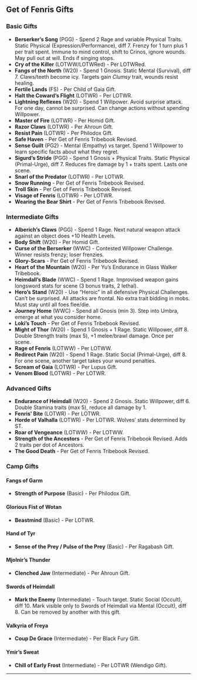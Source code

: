 ##  Get of Fenris Gifts

### Basic Gifts
- **Berserker’s Song** (PGG)  - Spend 2 Rage and variable Physical Traits. Static Physical (Expression/Performance), diff 7. Frenzy for 1 turn plus 1 per trait spent. Immune to mind control, shift to Crinos, ignore wounds. May pull out at will. Ends if singing stops.
- **Cry of the Killer** (LOTWW/LOTWRed)  - Per LOTWRed.
- **Fangs of the North** (W20)  - Spend 1 Gnosis. Static Mental (Survival), diff 7. Claws/teeth become icy. Targets gain *Clumsy* trait, wounds resist healing.
- **Fertile Lands** (FS)  - Per Child of Gaia Gift.
- **Halt the Coward’s Flight** (LOTWR)  - Per LOTWR.
- **Lightning Reflexes** (W20)  - Spend 1 Willpower. Avoid surprise attack. For one day, cannot be surprised. Can change actions without spending Willpower.
- **Master of Fire** (LOTWR)  - Per Homid Gift.
- **Razor Claws** (LOTWR)  - Per Ahroun Gift.
- **Resist Pain** (LOTWR)  - Per Philodox Gift.
- **Safe Haven**  - Per Get of Fenris Tribebook Revised.
- **Sense Guilt** (PG2)  - Mental (Empathy) vs target. Spend 1 Willpower to learn specific facts about what they regret.
- **Sigurd’s Stride** (PGG)  - Spend 1 Gnosis + Physical Traits. Static Physical (Primal-Urge), diff 7. Reduces fire damage by 1 + traits spent. Lasts one scene.
- **Snarl of the Predator** (LOTWR)  - Per LOTWR.
- **Snow Running**  - Per Get of Fenris Tribebook Revised.
- **Troll Skin**  - Per Get of Fenris Tribebook Revised.
- **Visage of Fenris** (LOTWR)  - Per LOTWR.
- **Wearing the Bear Shirt**  - Per Get of Fenris Tribebook Revised.

### Intermediate Gifts
- **Alberich’s Claws** (PGG)  - Spend 1 Rage. Next natural weapon attack against an object does +10 Health Levels.
- **Body Shift** (W20)  - Per Homid Gift.
- **Curse of the Berserker** (WWC)  - Contested Willpower Challenge. Winner resists frenzy; loser frenzies.
- **Glory-Scars**  - Per Get of Fenris Tribebook Revised.
- **Heart of the Mountain** (W20)  - Per Yu’s Endurance in Glass Walker Tribebook.
- **Heimdall’s Blade** (WWC)  - Spend 1 Rage. Improvised weapon gains longsword stats for scene (3 bonus traits, 2 lethal).
- **Hero’s Stand** (W20)  - Use “Heroic” in all defensive Physical Challenges. Can’t be surprised. All attacks are frontal. No extra trait bidding in mobs. Must stay until all foes flee/die.
- **Journey Home** (WWC)  - Spend all Gnosis (min 3). Step into Umbra, emerge at what you consider home.
- **Loki’s Touch**  - Per Get of Fenris Tribebook Revised.
- **Might of Thor** (W20)  - Spend 1 Gnosis + 1 Rage. Static Willpower, diff 8. Double Strength traits (max 5), +1 melee/brawl damage. Once per scene.
- **Rage of Fenris** (LOTWW)  - Per LOTWW.
- **Redirect Pain** (W20)  - Spend 1 Rage. Static Social (Primal-Urge), diff 8. For one scene, another target takes your wound penalties.
- **Scream of Gaia** (LOTWR)  - Per Lupus Gift.
- **Venom Blood** (LOTWR)  - Per LOTWR.

### Advanced Gifts
- **Endurance of Heimdall** (W20)  - Spend 2 Gnosis. Static Willpower, diff 6. Double Stamina traits (max 5), reduce all damage by 1.
- **Fenris’ Bite** (LOTWR)  - Per LOTWR.
- **Horde of Valhalla** (LOTWR)  - Per LOTWR. Wolves’ stats determined by ST.
- **Roar of Vengeance** (LOTWW)  - Per LOTWW.
- **Strength of the Ancestors**  - Per Get of Fenris Tribebook Revised. Adds 2 traits per dot of Ancestors.
- **The Good Death**  - Per Get of Fenris Tribebook Revised.

### Camp Gifts
#### Fangs of Garm
- **Strength of Purpose** (Basic)  - Per Philodox Gift.
#### Glorious Fist of Wotan
- **Beastmind** (Basic)  - Per LOTWR.
#### Hand of Tyr
- **Sense of the Prey / Pulse of the Prey** (Basic)  - Per Ragabash Gift.
#### Mjolnir’s Thunder
- **Clenched Jaw** (Intermediate)  - Per Ahroun Gift.
#### Swords of Heimdall
- **Mark the Enemy** (Intermediate)  - Touch target. Static Social (Occult), diff 10. Mark visible only to Swords of Heimdall via Mental (Occult), diff 8. Can be removed by another with this gift.
#### Valkyria of Freya
- **Coup De Grace** (Intermediate)  - Per Black Fury Gift.
#### Ymir’s Sweat
- **Chill of Early Frost** (Intermediate)  - Per LOTWR (Wendigo Gift).
-----
